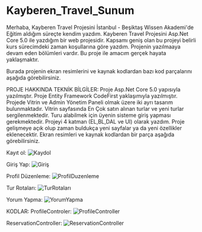 # Kayberen_Travel_Sunum

Merhaba, Kayberen Travel Projesini İstanbul - Beşiktaş Wissen Akademi'de Eğitim aldığım süreçte kendim yazdım. Kayberen Travel Projesini Asp.Net Core 5.0 ile yazdığım bir web projesidir. Kapsamı geniş olan bu projeyi belirli kurs sürecimdeki zaman koşullarına göre yazdım. Projenin yazılmaaya devam eden bölümleri vardır. Bu proje ile amacım gerçek hayata yaklaşmaktır.

Burada projenin ekran resimlerini ve kaynak kodlardan bazı kod parçalarını aşağıda görebilirsiniz.

PROJE HAKKINDA TEKNİK BİLGİLER:
Proje Asp.Net Core 5.0 yapısıyla yazılmıştır. Proje Entity Framework CodeFirst yaklaşımıyla yazılmıştır. Projede Vitrin ve Admin Yönetim Paneli olmak üzere iki ayrı tasarım bulunmaktadır. Vitrin sayfasında En Çok satın alınan turlar ve yeni turlar sergilenmektedir. Turu alabilmek için üyenin sisteme giriş yapması gerekmektedir. Projeyi 4 katman (EL,BL,DAL ve UI) olarak yazdım. Proje gelişmeye açık olup zaman buldukça yeni sayfalar ya da yeni özellikler eklenecektir. Ekran resimleri ve kaynak kodlardan bir parça aşağıda görebilirsiniz.

Kayıt ol:
![Kaydol](https://user-images.githubusercontent.com/112905722/224553361-ef7c6d9b-84f5-4cdb-b022-000b5929c4bb.png)

Giriş Yap:
![Giriş](https://user-images.githubusercontent.com/112905722/224553367-2dcead60-d6db-4130-a13a-41474d2fce45.png)

Profil Düzenleme:
![ProfilDuzenleme](https://user-images.githubusercontent.com/112905722/224553399-2e5545e7-a3ff-4566-85b1-6b3541792532.png)

Tur Rotaları:
![TurRotaları](https://user-images.githubusercontent.com/112905722/224553424-1cc640fd-7745-4c2f-8bff-96142c152d55.png)

Yorum Yapma:
![YorumYapma](https://user-images.githubusercontent.com/112905722/224553448-388dfc7a-8430-48a7-8da4-8a1489f02423.png)

KODLAR:
ProfileControler:
![ProfileController](https://user-images.githubusercontent.com/112905722/224553491-fccaba72-27b2-44af-97ac-88be56a2bc63.png)

ReservationController:
![ReservationController](https://user-images.githubusercontent.com/112905722/224553508-c6ff283d-d2c6-4b2e-b264-b058dc40b409.png)
